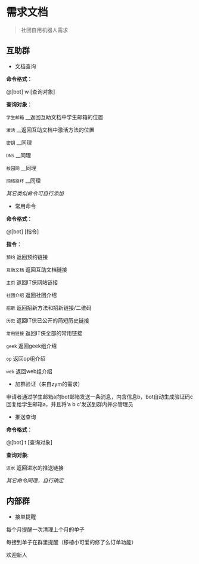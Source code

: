 # 需求文档

>社团自用机器人需求

## 互助群

* 文档查询

**命令格式**：

@[bot] w [查询对象]

**查询对象**：

``学生邮箱`` __返回互助文档中学生邮箱的位置

``激活`` __返回互助文档中激活方法的位置

``密钥`` __同理

``DNS`` __同理

``校园网`` __同理

``网络崩坏`` __同理

*其它类似命令可自行添加*

* 常用命令

**命令格式**：

@[bot] [指令]

**指令**：

``预约`` 返回预约链接

``互助文档`` 返回互助文档链接

``主页`` 返回IT侠网站链接

``社团介绍`` 返回社团介绍

``招新`` 返回招新方法和招新链接/二维码

``历史`` 返回IT侠已公开的简短历史链接

``常用链接`` 返回IT侠全部的常用链接

``geek`` 返回geek组介绍

``op`` 返回op组介绍

``web`` 返回web组介绍

* 加群验证（来自zym的需求）

申请者通过学生邮箱a向bot邮箱发送一条消息，内含信息b，bot自动生成验证码c回复给学生邮箱a，并且将‘a b c’发送到群内并@管理员

* 推送查询

**命令格式**：

@[bot] t [查询对象]

**查询对象**:

``进水`` 返回进水的推送链接

*其它命令同理，自行确定*

## 内部群

* 接单提醒

每个月提醒一次清理上个月的单子

每接到单子在群里提醒（移植小可爱的修了么订单功能）

欢迎新人
